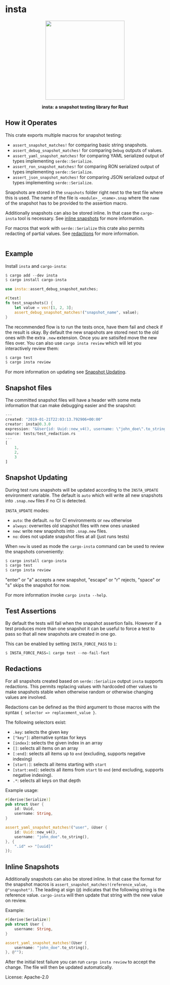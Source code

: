 # insta

<div align="center">
 <img src="https://github.com/mitsuhiko/insta/blob/master/assets/logo.png?raw=true" width="250" height="250">
 <p><strong>insta: a snapshot testing library for Rust</strong></p>
</div>

## How it Operates

This crate exports multiple macros for snapshot testing:

- `assert_snapshot_matches!` for comparing basic string snapshots.
- `assert_debug_snapshot_matches!` for comparing `Debug` outputs of values.
- `assert_yaml_snapshot_matches!` for comparing YAML serialized
  output of types implementing `serde::Serialize`.
- `assert_ron_snapshot_matches!` for comparing RON serialized output of
  types implementing `serde::Serialize`.
- `assert_json_snapshot_matches!` for comparing JSON serialized output of
  types implementing `serde::Serialize`.

Snapshots are stored in the `snapshots` folder right next to the test file
where this is used.  The name of the file is `<module>__<name>.snap` where
the `name` of the snapshot has to be provided to the assertion macro.

Additionally snapshots can also be stored inline.  In that case the
`cargo-insta` tool is necessary.  See [inline snapshots](#inline-snapshots)
for more information.

For macros that work with `serde::Serialize` this crate also permits
redacting of partial values.  See [redactions](#redactions) for more
information.

<img src="https://github.com/mitsuhiko/insta/blob/master/assets/insta.gif?raw=true" alt="">

## Example

Install `insta` and `cargo-insta`:

```rust
$ cargo add --dev insta
$ cargo install cargo-insta
```

```rust
use insta::assert_debug_snapshot_matches;

#[test]
fn test_snapshots() {
    let value = vec![1, 2, 3];
    assert_debug_snapshot_matches!("snapshot_name", value);
}
```

The recommended flow is to run the tests once, have them fail and check
if the result is okay.  By default the new snapshots are stored next
to the old ones with the extra `.new` extension.  Once you are satisifed
move the new files over.  You can also use `cargo insta review` which
will let you interactively review them:

```rust
$ cargo test
$ cargo insta review
```

For more information on updating see [Snapshot Updating].

[Snapshot Updating]: #snapshot-updating

## Snapshot files

The committed snapshot files will have a header with some meta information
that can make debugging easier and the snapshot:

```rust
---
created: "2019-01-21T22:03:13.792906+00:00"
creator: insta@0.3.0
expression: "&User{id: Uuid::new_v4(), username: \"john_doe\".to_string(),}"
source: tests/test_redaction.rs
---
[
    1,
    2,
    3
]
```

## Snapshot Updating

During test runs snapshots will be updated according to the `INSTA_UPDATE`
environment variable.  The default is `auto` which will write all new
snapshots into `.snap.new` files if no CI is detected.

`INSTA_UPDATE` modes:

- `auto`: the default. `no` for CI environments or `new` otherwise
- `always`: overwrites old snapshot files with new ones unasked
- `new`: write new snapshots into `.snap.new` files.
- `no`: does not update snapshot files at all (just runs tests)

When `new` is used as mode the `cargo-insta` command can be used to review
the snapshots conveniently:

```rust
$ cargo install cargo-insta
$ cargo test
$ cargo insta review
```

"enter" or "a" accepts a new snapshot, "escape" or "r" rejects,
"space" or "s" skips the snapshot for now.

For more information invoke `cargo insta --help`.

## Test Assertions

By default the tests will fail when the snapshot assertion fails.  However
if a test produces more than one snapshot it can be useful to force a test
to pass so that all new snapshots are created in one go.

This can be enabled by setting `INSTA_FORCE_PASS` to `1`:

```rust
$ INSTA_FORCE_PASS=1 cargo test --no-fail-fast
```

## Redactions

For all snapshots created based on `serde::Serialize` output `insta`
supports redactions.  This permits replacing values with hardcoded other
values to make snapshots stable when otherwise random or otherwise changing
values are involved.

Redactions can be defined as the third argument to those macros with
the syntax `{ selector => replacement_value }`.

The following selectors exist:

- `.key`: selects the given key
- `["key"]`: alternative syntax for keys
- `[index]`: selects the given index in an array
- `[]`: selects all items on an array
- `[:end]`: selects all items up to `end` (excluding, supports negative indexing)
- `[start:]`: selects all items starting with `start`
- `[start:end]`: selects all items from `start` to `end` (end excluding,
  supports negative indexing).
- `.*`: selects all keys on that depth

Example usage:

```rust
#[derive(Serialize)]
pub struct User {
    id: Uuid,
    username: String,
}

assert_yaml_snapshot_matches!("user", &User {
    id: Uuid::new_v4(),
    username: "john_doe".to_string(),
}, {
    ".id" => "[uuid]"
});
```

## Inline Snapshots

Additionally snapshots can also be stored inline.  In that case the format
for the snapshot macros is `assert_snapshot_matches!(reference_value, @"snapshot")`.
The leading at sign (`@`) indicates that the following string is the
reference value.  `cargo-insta` will then update that string with the new
value on review.

Example:

```rust
#[derive(Serialize)]
pub struct User {
    username: String,
}

assert_yaml_snapshot_matches!(User {
    username: "john_doe".to_string(),
}, @"");
```

After the initial test failure you can run `cargo insta review` to
accept the change.  The file will then be updated automatically.

License: Apache-2.0
